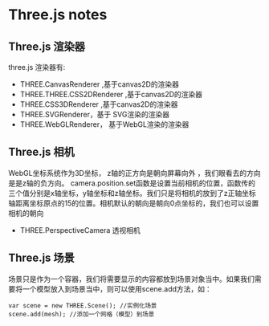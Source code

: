 # Three.js notes  



## Three.js 渲染器


three.js 渲染器有:

- THREE.CanvasRenderer ,基于canvas2D的渲染器
- THREE.THREE.CSS2DRenderer ,基于canvas2D的渲染器
- THREE.CSS3DRenderer ,基于canvas2D的渲染器
- THREE.SVGRenderer，基于 SVG渲染的渲染器
- THREE.WebGLRenderer， 基于WebGL渲染的渲染器


## Three.js 相机

WebGL坐标系统作为3D坐标， z轴的正方向是朝向屏幕向外 ，我们眼看去的方向是是z轴的负方向。
camera.position.set函数是设置当前相机的位置，函数传的三个值分别是x轴坐标，y轴坐标和z轴坐标。我们只是将相机的放到了z正轴坐标轴距离坐标原点的15的位置。相机默认的朝向是朝向0点坐标的，我们也可以设置相机的朝向
 

- THREE.PerspectiveCamera 透视相机



## Three.js 场景

场景只是作为一个容器，我们将需要显示的内容都放到场景对象当中。如果我们需要将一个模型放入到场景当中，则可以使用scene.add方法，如：


```
var scene = new THREE.Scene(); //实例化场景
scene.add(mesh); //添加一个网格（模型）到场景
```


